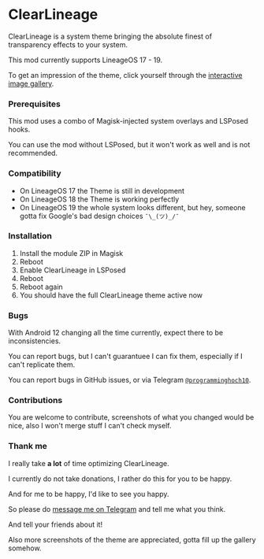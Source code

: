 # ClearLineage

ClearLineage is a system theme bringing the absolute finest of transparency effects to your system.

This mod currently supports LineageOS 17 - 19.

To get an impression of the theme,
click yourself through the
[interactive image gallery](https://programminghoch10.github.io/ClearLineage).

### Prerequisites

This mod uses a combo of Magisk-injected system overlays and LSPosed hooks.

You can use the mod without LSPosed,
but it won't work as well and is not recommended.

### Compatibility

* On LineageOS 17 the Theme is still in development
* On LineageOS 18 the Theme is working perfectly
* On LineageOS 19 the whole system looks different, but hey, someone gotta fix Google's bad design choices `¯\_(ツ)_/¯`

### Installation

1. Install the module ZIP in Magisk
1. Reboot
1. Enable ClearLineage in LSPosed
1. Reboot
1. Reboot again
1. You should have the full ClearLineage theme active now

### Bugs

With Android 12 changing all the time currently, expect there to be inconsistencies.

You can report bugs, but I can't guarantuee I can fix them, especially if I can't replicate them.

You can report bugs in GitHub issues,
or via Telegram
[`@programminghoch10`](https://t.me/programminghoch10).

### Contributions

You are welcome to contribute, screenshots of what you changed would be nice, also I won't merge stuff I can't check myself.

### Thank me

I really take **a lot** of time optimizing ClearLineage.

I currently do not take donations,
I rather do this for you to be happy.

And for me to be happy,
I'd like to see you happy.

So please do
[message me on Telegram](https://t.me/programminghoch10)
and tell me what you think.

And tell your friends about it!

Also more screenshots of the theme are appreciated,
gotta fill up the gallery somehow.
